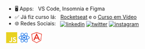 - 🖥️ Apps: &nbsp; VS Code, Insomnia e Figma
- ✅ Já fiz curso lá: &nbsp; [Rocketseat](https://rocketseat.com.br/) e o [Curso em Vídeo](https://www.cursoemvideo.com/)
- 🌐 Redes Sociais: &nbsp; <a target="_blank" rel="noreferrer" href="https://www.linkedin.com/in/miguel-coruj"><img width="25" align='center' src="https://simpleicons.org/icons/linkedin.svg" alt="linkedin"/></a> <a target="_blank" rel="noreferrer" href="https://www.twitter.com/miguel-coruj"><img width="25" align='center' src="https://simpleicons.org/icons/twitter.svg" alt="twitter"/></a> <a target="_blank" rel="noreferrer" href="https://www.instagram.com/miguel_coruj"><img width="25" align='center' src="https://simpleicons.org/icons/instagram.svg" alt="instagram"/></a>

<code><img height="30" src="/img/js.svg"></code>
<code><img height="30" src="/img/react.svg"></code>
<code><img height="30" src="/img/angular.svg"></code>
